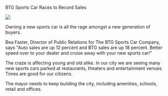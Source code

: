 BTG Sports Car Races to Record Sales

![](newspaper/images/ferrari.png)

Owning a new sports car is all the rage amongst a new generation of buyers.

Bea Faster, Director of Public Relations for The BTG Sports Car Company, says "Auto sales are up 12 percent and BTG sales are up 18 percent. Better speed over to your dealer and cruise away with your new sports car!"

The craze is affecting young and old alike. In our city we are seeing many new sports cars parked at restaurants, theaters and entertainment venues. Times are good for our citizens.

The mayor needs to keep building the city, including amenities, schools, retail and offices.
